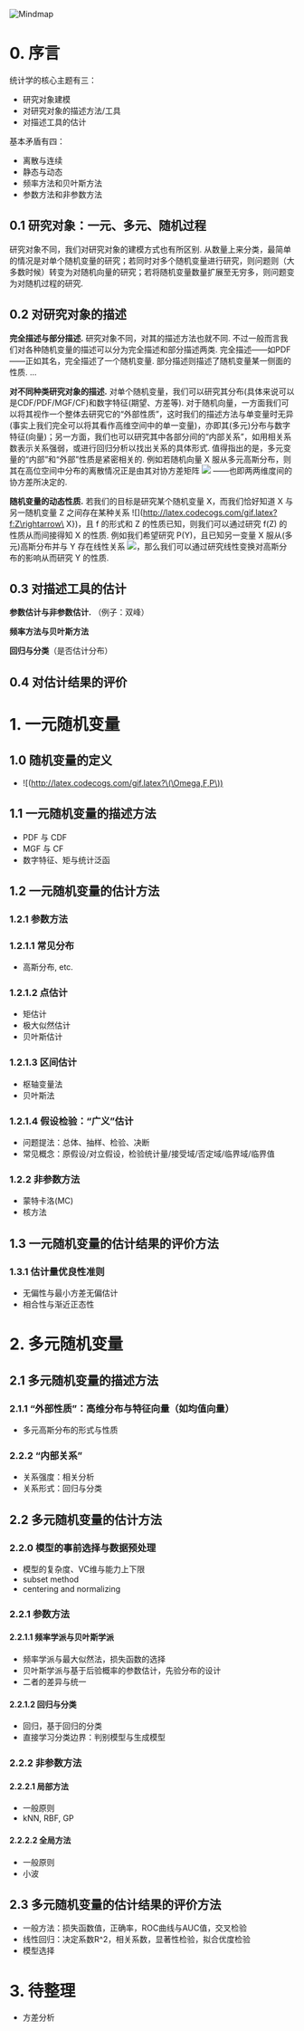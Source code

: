 <!--##### Table of Contents  
[Headers](#headers)  
[Emphasis](#emphasis) -->

![Mindmap](./ml_summary_img/ml_summary_mindmap.png)
<!--[//]: # (https://stackoverflow.com/questions/18244417/how-do-i-create-some-kind-of-table-of-content-in-github-wiki)->
<!---
your comment goes here
and here
-->
# 0. 序言
统计学的核心主题有三：
- 研究对象建模
- 对研究对象的描述方法/工具
- 对描述工具的估计

基本矛盾有四：
- 离散与连续
- 静态与动态
- 频率方法和贝叶斯方法
- 参数方法和非参数方法

## 0.1 研究对象：一元、多元、随机过程
研究对象不同，我们对研究对象的建模方式也有所区别. 从数量上来分类，最简单的情况是对单个随机变量的研究；若同时对多个随机变量进行研究，则问题则（大多数时候）转变为对随机向量的研究；若将随机变量数量扩展至无穷多，则问题变为对随机过程的研究.

## 0.2 对研究对象的描述
**完全描述与部分描述.** 研究对象不同，对其的描述方法也就不同. 不过一般而言我们对各种随机变量的描述可以分为完全描述和部分描述两类. 完全描述——如PDF——正如其名，完全描述了一个随机变量. 部分描述则描述了随机变量某一侧面的性质. ...

**对不同种类研究对象的描述.** 对单个随机变量，我们可以研究其分布(具体来说可以是CDF/PDF/MGF/CF)和数字特征(期望、方差等). 对于随机向量，一方面我们可以将其视作一个整体去研究它的“外部性质”，这时我们的描述方法与单变量时无异(事实上我们完全可以将其看作高维空间中的单一变量)，亦即其(多元)分布与数字特征(向量)；另一方面，我们也可以研究其中各部分间的“内部关系”，如用相关系数表示关系强弱，或进行回归分析以找出关系的具体形式. 值得指出的是，多元变量的“内部”和“外部”性质是紧密相关的. 例如若随机向量 X 服从多元高斯分布，则其在高位空间中分布的离散情况正是由其对协方差矩阵 ![](http://latex.codecogs.com/gif.latex?\\Sigma}) ——也即两两维度间的协方差所决定的.

**随机变量的动态性质.** 若我们的目标是研究某个随机变量 X，而我们恰好知道 X 与另一随机变量 Z 之间存在某种关系 ![](http://latex.codecogs.com/gif.latex?f:Z\rightarrow\ X})，且 f 的形式和 Z 的性质已知，则我们可以通过研究 f(Z) 的性质从而间接得知 X 的性质. 例如我们希望研究 P(Y)，且已知另一变量 X 服从(多元)高斯分布并与 Y 存在线性关系 ![](http://latex.codecogs.com/gif.latex?Y=w^TX+b})，那么我们可以通过研究线性变换对高斯分布的影响从而研究 Y 的性质.

## 0.3 对描述工具的估计
**参数估计与非参数估计.** （例子：双峰）

**频率方法与贝叶斯方法**

**回归与分类**（是否估计分布）

## 0.4 对估计结果的评价

# 1. 一元随机变量
## 1.0 随机变量的定义
- ![(http://latex.codecogs.com/gif.latex?\(\Omega,F,P\))
## 1.1 一元随机变量的描述方法
- PDF 与 CDF
- MGF 与 CF
- 数字特征、矩与统计泛函
## 1.2 一元随机变量的估计方法
### 1.2.1 参数方法
### 1.2.1.1 常见分布
- 高斯分布, etc.

### 1.2.1.2 点估计
- 矩估计
- 极大似然估计
- 贝叶斯估计
### 1.2.1.3 区间估计
- 枢轴变量法
- 贝叶斯法
### 1.2.1.4 假设检验：“广义”估计
- 问题提法：总体、抽样、检验、决断
- 常见概念：原假设/对立假设，检验统计量/接受域/否定域/临界域/临界值

### 1.2.2 非参数方法
- 蒙特卡洛(MC)
- 核方法

## 1.3 一元随机变量的估计结果的评价方法
### 1.3.1 估计量优良性准则
- 无偏性与最小方差无偏估计
- 相合性与渐近正态性

# 2. 多元随机变量
## 2.1 多元随机变量的描述方法
### 2.1.1 “外部性质”：高维分布与特征向量（如均值向量）
- 多元高斯分布的形式与性质

### 2.2.2 “内部关系”
- 关系强度：相关分析
- 关系形式：回归与分类

## 2.2 多元随机变量的估计方法
### 2.2.0 模型的事前选择与数据预处理
- 模型的复杂度、VC维与能力上下限
- subset method
- centering and normalizing

### 2.2.1 参数方法
#### 2.2.1.1 频率学派与贝叶斯学派
- 频率学派与最大似然法，损失函数的选择
- 贝叶斯学派与基于后验概率的参数估计，先验分布的设计
- 二者的差异与统一

#### 2.2.1.2 回归与分类
- 回归，基于回归的分类
- 直接学习分类边界：判别模型与生成模型

### 2.2.2 非参数方法
#### 2.2.2.1 局部方法
- 一般原则
- kNN, RBF, GP

#### 2.2.2.2 全局方法
- 一般原则
- 小波

## 2.3 多元随机变量的估计结果的评价方法
- 一般方法：损失函数值，正确率，ROC曲线与AUC值，交叉检验
- 线性回归：决定系数R^2，相关系数，显著性检验，拟合优度检验
- 模型选择

# 3. 待整理
- 方差分析

<!--![](http://latex.codecogs.com/gif.latex?\\frac{1}{1+sin(x)})-->
